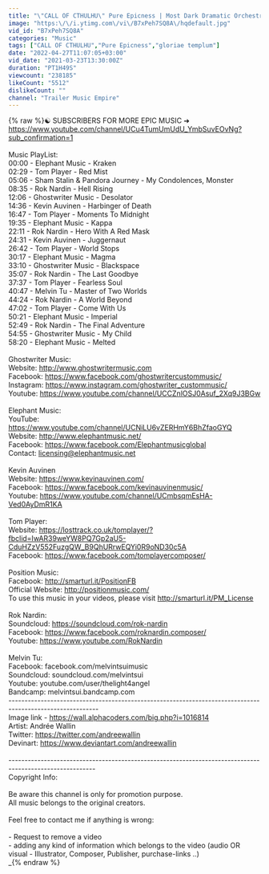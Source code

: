 ```yaml
---
title: "\"CALL OF CTHULHU\" Pure Epicness | Most Dark Dramatic Orchestral Battle Music Mix #battlemusic"
image: "https:\/\/i.ytimg.com\/vi\/B7xPeh7SQ8A\/hqdefault.jpg"
vid_id: "B7xPeh7SQ8A"
categories: "Music"
tags: ["CALL OF CTHULHU","Pure Epicness","gloriae templum"]
date: "2022-04-27T11:07:05+03:00"
vid_date: "2021-03-23T13:30:00Z"
duration: "PT1H49S"
viewcount: "238185"
likeCount: "5512"
dislikeCount: ""
channel: "Trailer Music Empire"
---
```

{% raw %}☯ SUBSCRIBERS FOR MORE EPIC MUSIC  ➜ <a rel="nofollow" target="blank" href="https://www.youtube.com/channel/UCu4TumUmUdU_YmbSuvEOvNg?sub_confirmation=1">https://www.youtube.com/channel/UCu4TumUmUdU_YmbSuvEOvNg?sub_confirmation=1</a><br /><br />Music PlayList:<br />00:00 - Elephant Music - Kraken<br />02:29 - Tom Player - Red Mist<br />05:06 - Sham Stalin &amp; Pandora Journey - My Condolences, Monster<br />08:35 - Rok Nardin - Hell Rising<br />12:06 - Ghostwriter Music - Desolator<br />14:36 - Kevin Auvinen - Harbinger of Death<br />16:47 - Tom Player - Moments To Midnight<br />19:35 - Elephant Music - Kappa<br />22:11 - Rok Nardin - Hero With A Red Mask<br />24:31 - Kevin Auvinen - Juggernaut<br />26:42 - Tom Player - World Stops<br />30:17 - Elephant Music - Magma<br />33:10 - Ghostwriter Music - Blackspace<br />35:07 - Rok Nardin - The Last Goodbye<br />37:37 - Tom Player - Fearless Soul<br />40:47 - Melvin Tu - Master of Two Worlds<br />44:24 - Rok Nardin - A World Beyond<br />47:02 - Tom Player - Come With Us<br />50:21 - Elephant Music - Imperial<br />52:49 - Rok Nardin - The Final Adventure<br />54:55 - Ghostwriter Music - My Child<br />58:20 - Elephant Music - Melted<br /><br />Ghostwriter Music:<br />Website: <a rel="nofollow" target="blank" href="http://www.ghostwritermusic.com">http://www.ghostwritermusic.com</a><br />Facebook: <a rel="nofollow" target="blank" href="https://www.facebook.com/ghostwritercustommusic/">https://www.facebook.com/ghostwritercustommusic/</a><br />Instagram: <a rel="nofollow" target="blank" href="https://www.instagram.com/ghostwriter_custommusic/">https://www.instagram.com/ghostwriter_custommusic/</a><br />Youtube: <a rel="nofollow" target="blank" href="https://www.youtube.com/channel/UCCZnlOSJ0Asuf_2Xq9J3BGw">https://www.youtube.com/channel/UCCZnlOSJ0Asuf_2Xq9J3BGw</a><br /><br />Elephant Music:<br />YouTube: <a rel="nofollow" target="blank" href="https://www.youtube.com/channel/UCNiLU6vZERHmY6BhZfaoGYQ">https://www.youtube.com/channel/UCNiLU6vZERHmY6BhZfaoGYQ</a><br />Website: <a rel="nofollow" target="blank" href="http://www.elephantmusic.net/​">http://www.elephantmusic.net/​</a><br />Facebook: <a rel="nofollow" target="blank" href="https://www.facebook.com/Elephantmusicglobal">https://www.facebook.com/Elephantmusicglobal</a><br />Contact: licensing@elephantmusic.net<br /><br />Kevin Auvinen<br />Website: <a rel="nofollow" target="blank" href="https://www.kevinauvinen.com/">https://www.kevinauvinen.com/</a><br />Facebook: <a rel="nofollow" target="blank" href="https://www.facebook.com/kevinauvinenmusic/">https://www.facebook.com/kevinauvinenmusic/</a><br />Youtube: <a rel="nofollow" target="blank" href="https://www.youtube.com/channel/UCmbsqmEsHA-Ved0AyDmR1KA">https://www.youtube.com/channel/UCmbsqmEsHA-Ved0AyDmR1KA</a><br /><br />Tom Player:<br />Website: <a rel="nofollow" target="blank" href="https://losttrack.co.uk/tomplayer/?fbclid=IwAR39weYW8PQ7Gp2aU5-CduHZzV552FuzgQW_B9QhURrwEQYi0R9oND30c5A">https://losttrack.co.uk/tomplayer/?fbclid=IwAR39weYW8PQ7Gp2aU5-CduHZzV552FuzgQW_B9QhURrwEQYi0R9oND30c5A</a><br />Facebook: <a rel="nofollow" target="blank" href="https://www.facebook.com/tomplayercomposer/">https://www.facebook.com/tomplayercomposer/</a><br /><br />Position Music: <br />Facebook: <a rel="nofollow" target="blank" href="http://smarturl.it/PositionFB">http://smarturl.it/PositionFB</a><br />Official Website: <a rel="nofollow" target="blank" href="http://positionmusic.com/">http://positionmusic.com/</a><br />To use this music in your videos, please visit <a rel="nofollow" target="blank" href="http://smarturl.it/PM_License">http://smarturl.it/PM_License</a><br /><br />Rok Nardin:<br />Soundcloud: <a rel="nofollow" target="blank" href="https://soundcloud.com/rok-nardin">https://soundcloud.com/rok-nardin</a><br />Facebook: <a rel="nofollow" target="blank" href="https://www.facebook.com/roknardin.composer/">https://www.facebook.com/roknardin.composer/</a><br />Youtube: <a rel="nofollow" target="blank" href="https://www.youtube.com/RokNardin">https://www.youtube.com/RokNardin</a><br /><br />Melvin Tu:<br />Facebook: facebook.com/melvintsuimusic<br />Soundcloud: soundcloud.com/melvintsui<br />Youtube: youtube.com/user/thelight4angel<br />Bandcamp: melvintsui.bandcamp.com<br />----------------------------------------------------------------------------------------------------------<br />Image link -  <a rel="nofollow" target="blank" href="https://wall.alphacoders.com/big.php?i=1016814">https://wall.alphacoders.com/big.php?i=1016814</a><br />Artist: Andrée Wallin<br />Twitter: <a rel="nofollow" target="blank" href="https://twitter.com/andreewallin">https://twitter.com/andreewallin</a><br />Devinart: <a rel="nofollow" target="blank" href="https://www.deviantart.com/andreewallin">https://www.deviantart.com/andreewallin</a><br /><br />---------------------------------------------------------------------------------------------------------<br />Copyright Info:<br /><br />Be aware this channel is only for promotion purpose.<br />All music belongs to the original creators.<br /><br />Feel free to contact me if anything is wrong:<br /><br />- Request to remove a video<br />- adding any kind of information which belongs to the video (audio OR visual - Illustrator, Composer, Publisher, purchase-links ..)<br />_{% endraw %}
